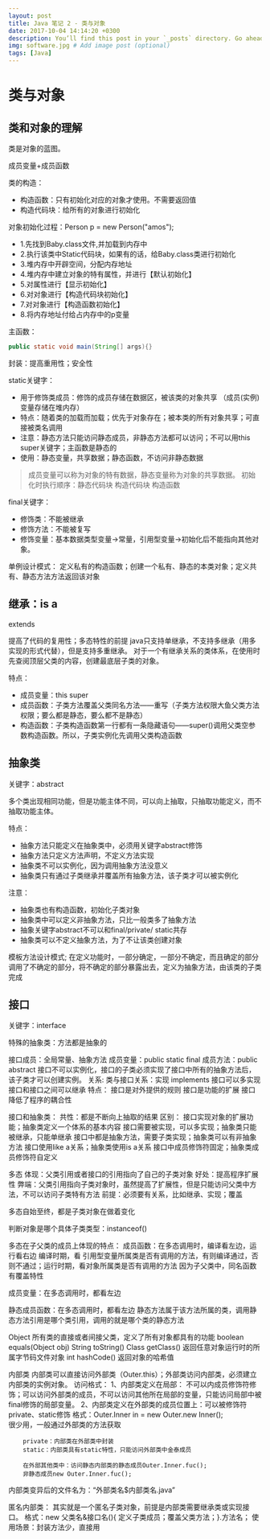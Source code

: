 ```yaml
---
layout: post
title: Java 笔记 2 - 类与对象
date: 2017-10-04 14:14:20 +0300
description: You’ll find this post in your `_posts` directory. Go ahead and edit it and re-build the site to see your changes. # Add post description (optional)
img: software.jpg # Add image post (optional)
tags: [Java]
---
```

# 类与对象

## 类和对象的理解

类是对象的蓝图。

成员变量+成员函数
 
类的构造：
* 构造函数：只有初始化对应的对象才使用。不需要返回值
* 构造代码块：给所有的对象进行初始化

对象初始化过程：Person p = new Person("amos");
* 1.先找到Baby.class文件,并加载到内存中
* 2.执行该类中Static代码块，如果有的话，给Baby.class类进行初始化
* 3.堆内存中开辟空间，分配内存地址
* 4.堆内存中建立对象的特有属性，并进行【默认初始化】
* 5.对属性进行【显示初始化】
* 6.对对象进行【构造代码块初始化】
* 7.对对象进行【构造函数初始化】
* 8.将内存地址付给占内存中的p变量

主函数：
```java
public static void main(String[] args){}
```
封装：提高重用性；安全性

static关键字：
* 用于修饰类成员：修饰的成员存储在数据区，被该类的对象共享 （成员(实例)变量存储在堆内存）
* 特点：随着类的加载而加载；优先于对象存在；被本类的所有对象共享；可直接被类名调用
* 注意：静态方法只能访问静态成员，非静态方法都可以访问；不可以用this super关键字；主函数是静态的
* 使用：静态变量，共享数据；静态函数，不访问非静态数据
    
>    成员变量可以称为对象的特有数据，静态变量称为对象的共享数据。
>    初始化时执行顺序：静态代码块 构造代码块 构造函数

final关键字：
* 修饰类：不能被继承
* 修饰方法：不能被复写
* 修饰变量：基本数据类型变量->常量，引用型变量->初始化后不能指向其他对象。

单例设计模式：
        定义私有的构造函数；创建一个私有、静态的本类对象；定义共有、静态方法方法返回该对象

## 继承：is a
extends

提高了代码的复用性；多态特性的前提
java只支持单继承，不支持多继承（用多实现的形式代替），但是支持多重继承。
对于一个有继承关系的类体系，在使用时先查阅顶层父类的内容，创建最底层子类的对象。

特点：
* 成员变量：this super
* 成员函数：子类方法覆盖父类同名方法——重写（子类方法权限大鱼父类方法权限；要么都是静态，要么都不是静态）
* 构造函数：子类构造函数第一行都有一条隐藏语句——super()调用父类空参数构造函数。所以，子类实例化先调用父类构造函数

## 抽象类

关键字：abstract

多个类出现相同功能，但是功能主体不同，可以向上抽取，只抽取功能定义，而不抽取功能主体。

特点：
* 抽象方法只能定义在抽象类中，必须用关键字abstract修饰
* 抽象方法只定义方法声明，不定义方法实现
* 抽象类不可以实例化，因为调用抽象方法没意义
* 抽象类只有通过子类继承并覆盖所有抽象方法，该子类才可以被实例化

注意：
* 抽象类也有构造函数，初始化子类对象
* 抽象类中可以定义非抽象方法，只比一般类多了抽象方法
* 抽象关键字abstract不可以和final/private/ static共存
* 抽象类可以不定义抽象方法，为了不让该类创建对象

模板方法设计模式;
在定义功能时，一部分确定，一部分不确定，而且确定的部分调用了不确定的部分，将不确定的部分暴露出去，定义为抽象方法，由该类的子类完成

## 接口

关键字：interface

特殊的抽象类：方法都是抽象的

接口成员：全局常量、抽象方法
                成员变量：public static final
                成员方法：public abstract
接口不可以实例化，接口的子类必须实现了接口中所有的抽象方法后，该子类才可以创建实例。
关系:
        类与接口关系：实现 implements
        接口可以多实现
        接口和接口之间可以继承
特点：
        接口是对外提供的规则
        接口是功能的扩展
        接口降低了程序的耦合性

接口和抽象类：
共性：都是不断向上抽取的结果
区别：
        接口实现对象的扩展功能；抽象类定义一个体系的基本内容
        接口需要被实现，可以多实现；抽象类只能被继承，只能单继承
        接口中都是抽象方法，需要子类实现；抽象类可以有非抽象方法
        接口使用like a关系；抽象类使用is a关系
        接口中成员修饰符固定；抽象类成员修饰符自定义
 
多态 
体现：父类引用或者接口的引用指向了自己的子类对象
好处：提高程序扩展性
弊端：父类引用指向子类对象时，虽然提高了扩展性，但是只能访问父类中方法，不可以访问子类特有方法
前提：必须要有关系，比如继承、实现；覆盖

多态自始至终，都是子类对象在做着变化

判断对象是哪个具体子类类型：instanceof()

多态在子父类的成员上体现的特点：
成员函数：在多态调用时，编译看左边，运行看右边
编译时期，看 引用型变量所属类是否有调用的方法，有则编译通过，否则不通过；运行时期，看对象所属类是否有调用的方法
因为子父类中，同名函数有覆盖特性

成员变量：在多态调用时，都看左边

静态成员函数：在多态调用时，都看左边
静态方法属于该方法所属的类，调用静态方法引用是哪个类引用，调用的就是哪个类的静态方法

Object
所有类的直接或者间接父类，定义了所有对象都具有的功能
boolean equals(Object obj)
String toString()
Class getClass()    返回任意对象运行时的所属字节码文件对象
int hashCode()    返回对象的哈希值

内部类
内部类可以直接访问外部类（Outer.this）；外部类访问内部类，必须建立内部类的实例对象。
访问格式：
1、内部类定义在局部：
不可以内成员修饰符修饰；可以访问外部类的成员，不可以访问其他所在局部的变量，只能访问局部中被final修饰的局部变量。
2、内部类定义在外部类的成员位置上：可以被修饰符private、static修饰
        格式：Outer.Inner in = new Outer.new Inner();    
        很少用，一般通过外部类的方法获取
        
        private：内部类在外部类中封装
        static：内部类具有static特性，只能访问外部类中金泰成员

        在外部其他类中：访问静态内部类的静态成员Outer.Inner.fuc();
        非静态成员new Outer.Inner.fuc();

内部类变异后的文件名为：“外部类名$内部类名.java”

匿名内部类：
其实就是一个匿名子类对象，前提是内部类需要继承类或实现接口。
格式：new 父类名&接口名(){ 定义子类成员；覆盖父类方法；}.方法名；
使用场景：封装方法少，直接用
